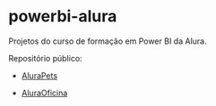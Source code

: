 # powerbi-alura
Projetos do curso de formação em Power BI da Alura. 



Repositório público: 

- [AluraPets](https://app.powerbi.com/view?r=eyJrIjoiYjE0ZjgwNzAtMmFhZi00ODMyLWJlNDMtZDg5ZTc5NzcxZmIxIiwidCI6IjgzNjEyZjZlLTliYTMtNGY5OC1iYjYzLTJkYTNjM2EyOGIyMyJ9)

- [AluraOficina](https://app.powerbi.com/view?r=eyJrIjoiNzNiNzczM2MtNDU4My00ZTM4LWJmZGYtYTA1NWQxYzM4MDU4IiwidCI6IjgzNjEyZjZlLTliYTMtNGY5OC1iYjYzLTJkYTNjM2EyOGIyMyJ9)


